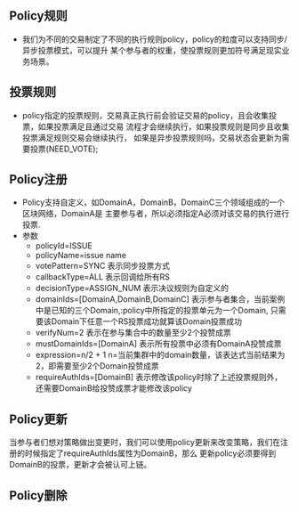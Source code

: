 ## Policy规则
+ 我们为不同的交易制定了不同的执行规则policy，policy的粒度可以支持同步/异步投票模式，可以提升
某个参与者的权重，使投票规则更加符号满足现实业务场景。
## 投票规则
+ policy指定的投票规则，交易真正执行前会验证交易的policy，且会收集投票，如果投票满足且通过交易
流程才会继续执行，如果投票规则是同步且收集投票满足规则交易会继续执行，
如果是异步投票规则吗，交易状态会更新为需要投票(NEED_VOTE);
## Policy注册
+ Policy支持自定义，如DomainA，DomainB，DomainC三个领域组成的一个区块网络，DomainA是
主要参与者，所以必须指定A必须对该交易的执行进行投票.
+ 参数
    + policyId=ISSUE
    + policyName=issue name
    + votePattern=SYNC  表示同步投票方式
    + callbackType=ALL   表示回调给所有RS
    + decisionType=ASSIGN_NUM  表示决议规则为自定义的
    + domainIds=[DomainA,DomainB,DomainC] 表示参与者集合，当前案例中是已知的三个Domain,:policy中所指定的投票单元为一个Domain,
    只需要该Domain下任意一个RS投票成功就算该Domain投票成功
    + verifyNum=2 表示在参与集合中的数量至少2个投赞成票
    + mustDomainIds=[DomainA]   表示所有投票中必须有DomainA投赞成票
    + expression=n/2 + 1   n=当前集群中的domain数量，该表达式当前结果为2，即需要至少2个Domain投赞成票
    + requireAuthIds=[DomainB] 表示修改该policy时除了上述投票规则外，还需要DomainB给投赞成票才能修改该policy
## Policy更新
当参与者们想对策略做出变更时，我们可以使用policy更新来改变策略，我们在注册的时候指定了requireAuthIds属性为DomainB，那么
更新policy必须要得到DomainB的投票，更新才会被认可上链。
## Policy删除
